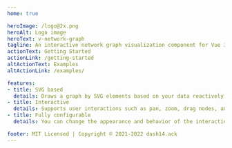 ```yaml
---
home: true

heroImage: /logo@2x.png
heroAlt: Logo image
heroText: v-network-graph
tagline: An interactive network graph visualization component for Vue 3
actionText: Getting Started
actionLink: /getting-started
altActionText: Examples
altActionLink: /examples/

features:
- title: SVG based
  details: Draws a graph by SVG elements based on your data reactively.
- title: Interactive
  details: Supports user interactions such as pan, zoom, drag nodes, and select, also with multi-touch.
- title: Fully configurable
  details: You can change the appearance and behavior of the interaction by the configuration.

footer: MIT Licensed | Copyright © 2021-2022 dash14.ack
---
```

